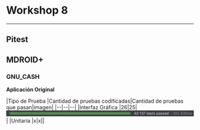 # Workshop 8

---

## Pitest

## MDROID+

### GNU_CASH

**Aplicación Original**

|Tipo de Prueba     |Cantidad de pruebas codificadas|Cantidad de pruebas que pasan|imagen|
|--|--|--|
|Interfaz Gráfica   |26|25|![](assets/gnucash-unit-0.png)|
|Unitaria           |x|x||


